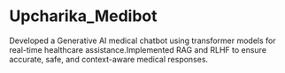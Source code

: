 # Upcharika_Medibot
 Developed a Generative AI medical chatbot using transformer models for real-time healthcare assistance.Implemented RAG and RLHF to ensure accurate, safe, and context-aware medical responses.
